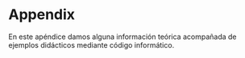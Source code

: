 # Appendix

En este apéndice damos alguna información teórica acompañada de ejemplos didácticos mediante código informático.